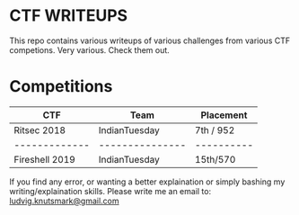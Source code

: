 # CTF WRITEUPS

This repo contains various writeups of various challenges from various CTF competions. Very various. Check them out. 

# Competitions
| CTF           | Team            | Placement | 
| ------------- | ----------------|-----------|
| Ritsec 2018   | IndianTuesday   | 7th / 952 |
| ------------- | --------------- | ----------|
| Fireshell 2019| IndianTuesday   | 15th/570  |

If you find any error, or wanting a better explaination or simply bashing my writing/explaination skills. Please write me an email to: ludvig.knutsmark@gmail.com
